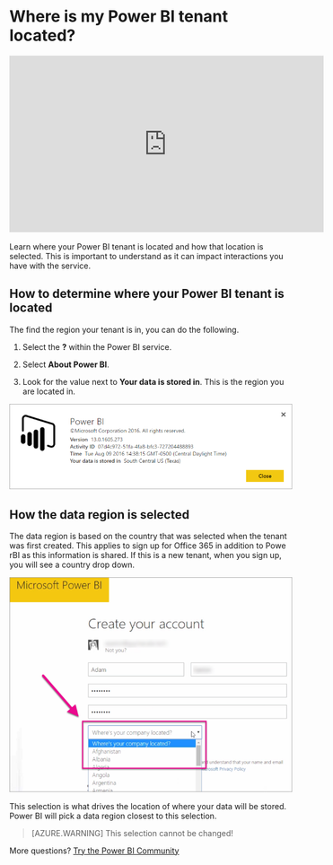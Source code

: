 <properties
   pageTitle="Where is my Power BI tenant located?"
   description="Learn where your Power BI tenant is located and how that location is selected. This is important to understand as it can impact interactions you have with the service."
   services="powerbi"
   documentationCenter=""
   authors="guyinacube"
   manager="mblythe"
   backup=""
   editor=""
   tags=""
   qualityFocus="no"
   qualityDate=""/>

<tags
   ms.service="powerbi"
   ms.devlang="NA"
   ms.topic="article"
   ms.tgt_pltfrm="NA"
   ms.workload="powerbi"
   ms.date="09/16/2016"
   ms.author="asaxton"/>
# Where is my Power BI tenant located?

<iframe width="560" height="315" src="https://www.youtube.com/embed/0fOxaHJPvdM?showinfo=0" frameborder="0" allowfullscreen></iframe>

Learn where your Power BI tenant is located and how that location is selected. This is important to understand as it can impact interactions you have with the service.

## How to determine where your Power BI tenant is located

The find the region your tenant is in, you can do the following.

1. Select the <bpt id="p1">**</bpt>?<ept id="p1">**</ept> within the Power BI service.

2. Select <bpt id="p1">**</bpt>About Power BI<ept id="p1">**</ept>.

3. Look for the value next to <bpt id="p1">**</bpt>Your data is stored in<ept id="p1">**</ept>. This is the region you are located in.

![](media/powerbi-admin-where-is-my-tenant-located/power-bi-data-region.png)

## How the data region is selected

The data region is based on the country that was selected when the tenant was first created. This applies to sign up for Office 365 in addition to Powe rBI as this information is shared. If this is a new tenant, when you sign up, you will see a country drop down.

![](media/powerbi-admin-where-is-my-tenant-located/sign-up-country-selection.png)

This selection is what drives the location of where your data will be stored. Power BI will pick a data region closest to this selection.

> [AZURE.WARNING] This selection cannot be changed!


More questions? [Try the Power BI Community](http://community.powerbi.com/)